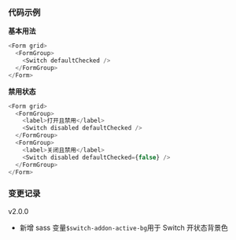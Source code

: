 ### 代码示例

**基本用法**

```js
<Form grid>
  <FormGroup>
    <Switch defaultChecked />
  </FormGroup>
</Form>
```

**禁用状态**

```js
<Form grid>
  <FormGroup>
    <label>打开且禁用</label>
    <Switch disabled defaultChecked />
  </FormGroup>
  <FormGroup>
    <label>关闭且禁用</label>
    <Switch disabled defaultChecked={false} />
  </FormGroup>
</Form>
```

### 变更记录

v2.0.0

* 新增 sass 变量`$switch-addon-active-bg`用于 Switch 开状态背景色
